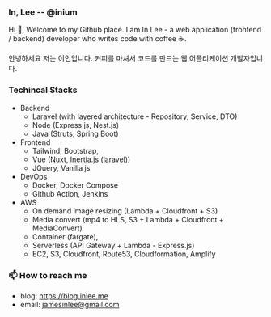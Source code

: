 ### In, Lee -- @inium

Hi 👋, Welcome to my Github place. I am In Lee - a web application (frontend / backend) developer who writes code with coffee ☕.

안녕하세요 저는 이인입니다. 커피를 마셔서 코드를 만드는 웹 어플리케이션 개발자입니다.

### Techincal Stacks

- Backend
  - Laravel (with layered architecture - Repository, Service, DTO)
  - Node (Express.js, Nest.js)
  - Java (Struts, Spring Boot)
- Frontend
  - Tailwind, Bootstrap, 
  - Vue (Nuxt, Inertia.js (laravel))
  - JQuery, Vanilla js
- DevOps
  - Docker, Docker Compose
  - Github Action, Jenkins
- AWS
  - On demand image resizing (Lambda + Cloudfront + S3)
  - Media convert (mp4 to HLS, S3 + Lambda + Cloudfront + MediaConvert)
  - Container (fargate), 
  - Serverless (API Gateway + Lambda - Express.js)
  - EC2, S3, Cloudfront, Route53, Cloudformation, Amplify

### 📫 How to reach me

- blog: https://blog.inlee.me
- email: jamesinlee@gmail.com



<!--
**inium/inium** is a ✨ _special_ ✨ repository because its `README.md` (this file) appears on your GitHub profile.

Here are some ideas to get you started:

- 🔭 I’m currently working on ...
- 🌱 I’m currently learning ...
- 👯 I’m looking to collaborate on ...
- 🤔 I’m looking for help with ...
- 💬 Ask me about ...
- 📫 How to reach me: ...
- 😄 Pronouns: ...
- ⚡ Fun fact: ...
  -->

